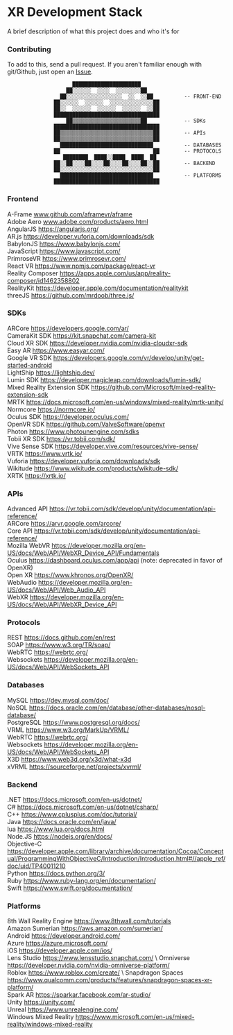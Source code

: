 # XR Development Stack

A brief description of what this project does and who it's for
 
### Contributing
 
To add to this, send a pull request. If you aren't familiar enough with git/Github, just open an [Issue](https://github.com/jasmineroberts/metaverse-stack/issues).
 
 
                         ██████████████████████              
                       ██░░░░░░  ░░░░  ░░░░░░░░██ 
                     ██░░░░░░░░░░░░░░░░░░  ░░  ░░██          -- FRONT-END
                   ██░░░░░░  ░░░░░░  ░░░░░░░░░░░░░░██
                   ██░░  ░░░░░░  ░░░░░░  ░░░░░░  ░░██
                   ██████████████████████████████████
                       ██▒▒▒▒▒▒▒▒▒▒▒▒▒▒▒▒▒▒▒▒▒▒██            -- SDKs
                   ██████████████████████████████████
                   ██▒▒▒▒▒▒▒▒▒▒▒▒▒▒▒▒▒▒▒▒▒▒▒▒▒▒▒▒▒▒██        -- APIs
                   ██▒▒▒▒▒▒▒▒▒▒▒▒▒▒▒▒▒▒▒▒▒▒▒▒▒▒▒▒▒▒██
                     ██████████████████████████████          -- DATABASES
                   ██                              ██        -- PROTOCOLS 
                      ████████  ████░░████  ████  ██
                   ██░░██░░░░██░░░░██░░░░██░░░░██░░██        -- BACKEND
                   ██░░░░░░░░░░░░░░░░░░░░░░░░░░░░░░██
                     ██████████████████████████████          -- PLATFORMS
                   ██████████████████████████████████
              
 
 
 
### Frontend
A-Frame www.github.com/aframevr/aframe \
Adobe Aero www.adobe.com/products/aero.html \
AngularJS https://angularjs.org/ \
AR.js https://developer.vuforia.com/downloads/sdk \
BabylonJS https://www.babylonjs.com/ \
JavaScript https://www.javascript.com/ \
PrimroseVR https://www.primrosevr.com/ \
React VR https://www.npmjs.com/package/react-vr \
Reality Composer https://apps.apple.com/us/app/reality-composer/id1462358802 \
RealityKit https://developer.apple.com/documentation/realitykit \
threeJS https://github.com/mrdoob/three.js/
 
 
### SDKs
ARCore https://developers.google.com/ar/ \
CameraKit SDK https://kit.snapchat.com/camera-kit \
Cloud XR SDK https://developer.nvidia.com/nvidia-cloudxr-sdk \
Easy AR https://www.easyar.com/ \
Google VR SDK https://developers.google.com/vr/develop/unity/get-started-android \
LightShip https://lightship.dev/ \
Lumin SDK https://developer.magicleap.com/downloads/lumin-sdk/ \
Mixed Reality Extension SDK https://github.com/Microsoft/mixed-reality-extension-sdk \
MRTK https://docs.microsoft.com/en-us/windows/mixed-reality/mrtk-unity/ \
Normcore https://normcore.io/ \
Oculus SDK https://developer.oculus.com/ \
OpenVR SDK https://github.com/ValveSoftware/openvr \
Photon https://www.photounengine.com/sdks \
Tobii XR SDK https://vr.tobii.com/sdk/ \
Vive Sense SDK https://developer.vive.com/resources/vive-sense/ \
VRTK https://www.vrtk.io/ \
Vuforia https://developer.vuforia.com/downloads/sdk \
Wikitude https://www.wikitude.com/products/wikitude-sdk/ \
XRTK https://xrtk.io/ 
 
### APIs
Advanced API https://vr.tobii.com/sdk/develop/unity/documentation/api-reference/ \
ARCore https://arvr.google.com/arcore/ \
Core API https://vr.tobii.com/sdk/develop/unity/documentation/api-reference/ \
Mozilla WebVR https://developer.mozilla.org/en-US/docs/Web/API/WebXR_Device_API/Fundamentals \
Oculus https://dashboard.oculus.com/app/api (note: deprecated in favor of OpenXR)\
Open XR https://www.khronos.org/OpenXR/ \
WebAudio https://developer.mozilla.org/en-US/docs/Web/API/Web_Audio_API \
WebXR https://developer.mozilla.org/en-US/docs/Web/API/WebXR_Device_API 
 
### Protocols
REST https://docs.github.com/en/rest \
SOAP https://www.w3.org/TR/soap/ \
WebRTC https://webrtc.org/ \
Websockets https://developer.mozilla.org/en-US/docs/Web/API/WebSockets_API
 
### Databases
MySQL https://dev.mysql.com/doc/ \
NoSQL https://docs.oracle.com/en/database/other-databases/nosql-database/ \
PostgreSQL https://www.postgresql.org/docs/ \
VRML https://www.w3.org/MarkUp/VRML/ \
WebRTC https://webrtc.org/ \
Websockets https://developer.mozilla.org/en-US/docs/Web/API/WebSockets_API \
X3D https://www.web3d.org/x3d/what-x3d \
xVRML https://sourceforge.net/projects/xvrml/
 
### Backend
.NET https://docs.microsoft.com/en-us/dotnet/ \
C# https://docs.microsoft.com/en-us/dotnet/csharp/ \
C++ https://www.cplusplus.com/doc/tutorial/ \
Java https://docs.oracle.com/en/java/ \
lua https://www.lua.org/docs.html \
Node.JS https://nodejs.org/en/docs/ \
Objective-C https://developer.apple.com/library/archive/documentation/Cocoa/Conceptual/ProgrammingWithObjectiveC/Introduction/Introduction.html#//apple_ref/doc/uid/TP40011210 \
Python https://docs.python.org/3/ \
Ruby https://www.ruby-lang.org/en/documentation/ \
Swift https://www.swift.org/documentation/ 
 
 
### Platforms
8th Wall Reality Engine https://www.8thwall.com/tutorials \
Amazon Sumerian https://aws.amazon.com/sumerian/ \
Android https://developer.android.com/ \
Azure https://azure.microsoft.com/ \
iOS https://developer.apple.com/ios/ \
Lens Studio https://www.lensstudio.snapchat.com/ \ 
Omniverse https://developer.nvidia.com/nvidia-omniverse-platform/ \
Roblox https://www.roblox.com/create/ \ 
Snapdragon Spaces https://www.qualcomm.com/products/features/snapdragon-spaces-xr-platform/ \
Spark AR https://sparkar.facebook.com/ar-studio/ \
Unity https://unity.com/ \
Unreal https://www.unrealengine.com/ \
Windows Mixed Reality https://www.microsoft.com/en-us/mixed-reality/windows-mixed-reality

